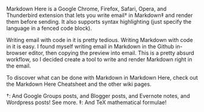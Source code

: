 Markdown Here is a Google Chrome, Firefox, Safari, Opera, and Thunderbird extension that lets you write email† in Markdown‡ and render them before sending. It also supports syntax highlighting (just specify the language in a fenced code block).

Writing email with code in it is pretty tedious. Writing Markdown with code in it is easy. I found myself writing email in Markdown in the Github in-browser editor, then copying the preview into email. This is a pretty absurd workflow, so I decided create a tool to write and render Markdown right in the email.

To discover what can be done with Markdown in Markdown Here, check out the Markdown Here Cheatsheet and the other wiki pages.

†: And Google Groups posts, and Blogger posts, and Evernote notes, and Wordpress posts! See more.
‡: And TeX mathematical formulae!
